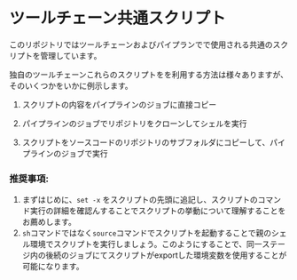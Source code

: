 # ツールチェーン共通スクリプト

このリポジトリではツールチェーンおよびパイプランでで使用される共通のスクリプトを管理しています。

独自のツールチェーンこれらのスクリプトをを利用する方法は様々ありますが、そのいくつかをいかに例示します。

1. スクリプトの内容をパイプラインのジョブに直接コピー

2. パイプラインのジョブでリポジトリをクローンしてシェルを実行

3. スクリプトをソースコードのリポジトリのサブフォルダにコピーして、パイプラインのジョブで実行

### 推奨事項:
1. まずはじめに、`set -x` をスクリプトの先頭に追記し、スクリプトのコマンド実行の詳細を確認んすることでスクリプトの挙動について理解することをお薦めします。
2. `sh`コマンドではなく`source`コマンドでスクリプトを起動することで親のシェル環境でスクリプトを実行しましょう。このようにすることで、同一ステージ内の後続のジョブにてスクリプトがexportした環境変数を使用することが可能になります。
